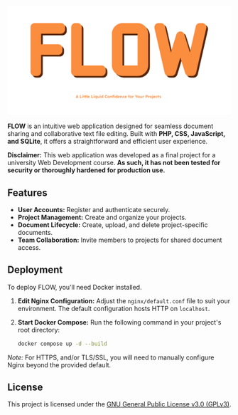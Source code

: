 ![FLOW hero section](images/flow-hero.png)

**FLOW** is an intuitive web application designed for seamless document sharing
and collaborative text file editing. Built with **PHP, CSS, JavaScript, and
SQLite**, it offers a straightforward and efficient user experience.

**Disclaimer:** This web application was developed as a final project for a
university Web Development course. **As such, it has not been tested for
security or thoroughly hardened for production use.**

## Features

- **User Accounts:** Register and authenticate securely.
- **Project Management:** Create and organize your projects.
- **Document Lifecycle:** Create, upload, and delete project-specific documents.
- **Team Collaboration:** Invite members to projects for shared document access.

## Deployment

To deploy FLOW, you'll need Docker installed.

1. **Edit Nginx Configuration:** Adjust the `nginx/default.conf` file to suit
   your environment. The default configuration hosts HTTP on `localhost`.
2. **Start Docker Compose:** Run the following command in your project's root
   directory:

   ```bash
   docker compose up -d --build
   ```

_Note:_ For HTTPS, and/or TLS/SSL, you will need to manually configure Nginx
beyond the provided default.

## License

This project is licensed under the [GNU General Public License v3.0 (GPLv3)](https://www.gnu.org/licenses/gpl-3.0.en.html).

